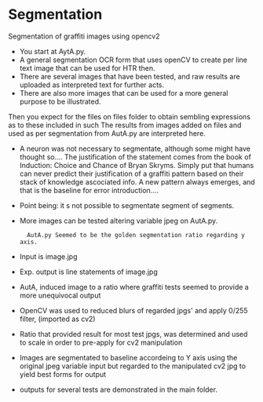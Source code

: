 # Segmentation
Segmentation of graffiti images using opencv2

- You start at AytA.py. 
- A general segmentation OCR form that uses openCV to create per line text image that can be used for HTR then.
- There are several images that have been tested, and raw results are uploaded as interpreted text for further acts. 
- There are also more images that can be used for a more general purpose to be illustrated.



Then you expect for the files on files folder to obtain sembling expressions as to these included in such
The results from images added on files and used as per segmentation from AutA.py are interpreted here.



- A neuron was not necessary to segmentate, although some might have thought so....
The justification of the statement comes from the book of Induction: Choice and Chance of Bryan Skryms. 
Simply put that humans can never predict their justification of a graffiti pattern based on their stack of knowledge ascociated info. A new pattern always emerges, and that is the baseline for error introduction....


- Point being: it s not possible to segmentate segment of segments. 
- More images can be tested altering variable jpeg on AutA.py.



        AutA.py Seemed to be the golden segmentation ratio regarding y axis. 


- Input is image.jpg
- Exp. output is line statements of image.jpg

- AutA, induced image to a ratio where graffiti tests seemed to provide a more unequivocal output
- OpenCV was used to reduced blurs of regarded jpgs' and apply 0/255 filter, (imported as cv2)
- Ratio that provided result for most test jpgs, was determined and used to scale in order to pre-apply for cv2 manipulation
- Images are segmentated to baseline accordeing to Y axis using the original jpeg variable input but regarded to the manipulated cv2 jpg to yield best forms for output
- outputs for several tests are demonstrated in the main folder.

